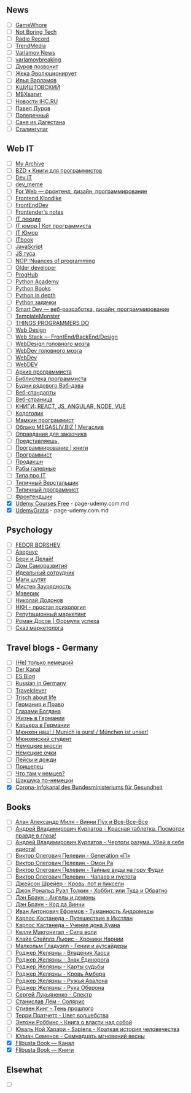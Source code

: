 ## News

- [ ] [GameWhore](https://t.me/gamewhore/1)
- [ ] [Not Boring Tech](https://t.me/notboring_tech/1)
- [ ] [Radio Record](https://t.me/radiorecord/1)
- [ ] [TrendMedia](https://t.me/TrendMediaChannel/1)
- [ ] [Varlamov News](https://t.me/varlamov_news/1)
- [ ] [varlamovbreaking](https://t.me/varlamovbrkng/1)
- [ ] [Дуров позвонит](https://t.me/DurovTV/1)
- [ ] [Жека Эволюционирует](https://t.me/ono_tebya_sozhret/1)
- [ ] [Илья Варламов](https://t.me/varlamov/1)
- [ ] [КШИШТОВСКИЙ](https://t.me/kshishtovsky/1)
- [ ] [МБХватит](https://t.me/open_news/1)
- [ ] [Новости IHC.RU](https://t.me/ihc_ru/1)
- [ ] [Павел Дуров](https://t.me/durov_russia/1)
- [ ] [Поперечный](https://t.me/poperechnyi/1)
- [ ] [Саня из Дагестана](https://t.me/sanyaizdagestana/1)
- [ ] [Сталингулаг](https://t.me/stalin_gulag/1)

## Web IT

- [ ] [My Archive](https://t.me/creative_archive/1)
- [ ] [BZD • Книги для программистов](https://t.me/bzd_channel/1)
- [ ] [Dev IT](https://t.me/telegadev/1)
- [ ] [dev_meme](https://t.me/dev_meme/1)
- [ ] [For Web — фронтенд, дизайн, программирование](https://t.me/forwebdev/1)
- [ ] [Frontend Klondike](https://t.me/FrontendKlondike/1)
- [ ] [FrontEndDev](https://t.me/front_end_dev/1)
- [ ] [Frontender's notes](https://t.me/frontendnoteschannel/1)
- [ ] [IT лекции](https://t.me/itlecture/1)
- [ ] [IT юмор | Кот программиста](https://t.me/cat_prog/1)
- [ ] [IT Юмор](https://t.me/ithumor/1)
- [ ] [ITbook](https://t.me/ITbook_ru/1)
- [ ] [JavaScript](https://t.me/we_use_js/1)
- [ ] [JS туса](https://t.me/js_tusa/1)
- [ ] [NOP::Nuances of programming](https://t.me/nuancesprog/1)
- [ ] [Older developer](https://t.me/olddeveloper/1)
- [ ] [ProgHub](https://t.me/prog_hub/1)
- [ ] [Python Academy](https://t.me/python_academy/1)
- [ ] [Python Books](https://t.me/pythonbooks/1)
- [ ] [Python in depth](https://t.me/python_in_depth/1)
- [ ] [Python задачки](https://t.me/pythonquestions/1)
- [ ] [Smart Dev — веб-разработка, дизайн, программирование](https://t.me/smart_dev/1)
- [ ] [TemplateMonster](https://t.me/templatemonsterRU/1)
- [ ] [THINGS PROGRAMMERS DO](https://t.me/thingsprogrammersdo/1)
- [ ] [Web Design](https://t.me/webdesigndaily/1)
- [ ] [Web Stack — FrontEnd/BackEnd/Design](https://t.me/web_stack/1)
- [ ] [WebDesign головного мозга](https://t.me/brainwebdesign/1)
- [ ] [WebDev головного мозга](https://t.me/brainwebdev/1)
- [ ] [WebDev](https://t.me/web_dev_humor/1)
- [ ] [WebDEV](https://t.me/webb_dev/1)
- [ ] [Архив программиста](https://t.me/techrocksarchive/1)
- [ ] [Библиотека программиста](https://t.me/proglibrary/1)
- [ ] [Будни рядового Вэб-дэва](https://t.me/vebdev/1)
- [ ] [Веб-стандарты](https://t.me/webstandards_ru/1)
- [ ] [Веб-страница](https://t.me/tproger_web/1)
- [ ] [КНИГИ: REACT, JS, ANGULAR, NODE, VUE](https://t.me/frontbooks/1)
- [ ] [Кодоголик](https://t.me/kodogolik/1)
- [ ] [Мамкин программист](https://t.me/mamprog/1)
- [ ] [Облако MEGASLIV.BIZ | Мегаслив](https://t.me/cloudcourse/1)
- [ ] [Оправдания для заказчика](https://t.me/c/1261102195/1)
- [ ] [Представляешь,](https://t.me/your_tech/1)
- [ ] [Программирование | книги](https://t.me/it_boooks/1)
- [ ] [Программист](https://t.me/progeri/1)
- [ ] [Продакшн](https://t.me/prod_one/1)
- [ ] [Рабы галерные](https://t.me/rabynagalerah/1)
- [ ] [Типа про IT](https://t.me/tipaproit/1)
- [ ] [Типичный Верстальщик](https://t.me/tpverstak/1)
- [ ] [Типичный программист](https://t.me/tproger_official/1)
- [ ] [Фронтендщик](https://t.me/frontendshik/1)
- [x] [Udemy Courses Free](https://t.me/udemycoursesfree/1066) - page-udemy.com.md
- [x] [UdemyGratis](https://t.me/UdemyGratis/18690) - page-udemy.com.md

## Psychology

- [ ] [FEDOR BORSHEV](https://t.me/pmdaily/1)
- [ ] [Авернус](https://t.me/avernuslab/1)
- [ ] [Бери и Делай!](https://t.me/energia_uspexa/1)
- [ ] [Дом Саморазвития](https://t.me/domsamorazvitiya/1)
- [ ] [Идеальный сотрудник](https://t.me/russiaHH/1)
- [ ] [Маги шутят](https://t.me/bash_mag/1)
- [ ] [Мистер Заурядность](https://t.me/mrzauryadnost/1)
- [ ] [Мэверик](https://t.me/freeman365/1)
- [ ] [Николай Додонов](https://t.me/n_dodonov/1)
- [ ] [НКН - простая психология](https://t.me/nkn_psi/1)
- [ ] [Репутационный маркетинг](https://t.me/GetFeedback/1)
- [ ] [Роман Досов | Формула успеха](https://t.me/romandosov_blog/1)
- [ ] [Сказ маркетолога](https://t.me/moj_marketing/1)

## Travel blogs - Germany

- [ ] [(Не) только немецкий](https://t.me/nichtnurdeutsch/1)
- [ ] [Der Kanal](https://t.me/austriakanal/1)
- [ ] [ES Blog](https://t.me/es_blog/1)
- [ ] [Russian in Germany](https://t.me/survival_bias/1)
- [ ] [Travelclever](https://t.me/travelclever/1)
- [ ] [Trisch about life](https://t.me/trischme/1)
- [ ] [Германия и Право](https://t.me/gratis_recht/1)
- [ ] [Глазами Богдана](https://t.me/bogdandevisu/1)
- [ ] [Жизнь в Германии](https://t.me/lifegermany/1)
- [ ] [Карьера в Германии](https://t.me/ingermany/1)
- [ ] [Мюнхен наш! / Munich is ours! / München ist unser!](https://t.me/munichIsOur/1)
- [ ] [Мюнхенский студент](https://t.me/munich_student/1)
- [ ] [Немецкие мюсли](https://t.me/nemusli/1)
- [ ] [Немецкие очки](https://t.me/z_u_z_ru/1)
- [ ] [Пейсы и дожди](https://t.me/pasesandsand/1)
- [ ] [Пришелец](https://t.me/rusdeutschland/1)
- [ ] [Что там у немцев?](https://t.me/dwrussian/1)
- [ ] [Шакшука по-немецки](https://t.me/shakshuka_de/1)
- [x] [Corona-Infokanal des Bundesministeriums für Gesundheit](https://t.me/corona_infokanal_bmg/1)

## Books

- [ ] [Алан Александр Милн - Винни Пух и Все-Все-Все](https://t.me/c/1493255616/1)
- [ ] [Андрей Владимирович Курпатов - Красная таблетка. Посмотри правде в глаза!](https://t.me/c/1105202916/1)
- [ ] [Андрей Владимирович Курпатов - Чертоги разума. Убей в себе идиота!](https://t.me/c/1277074666/1)
- [ ] [Виктор Олегович Пелевин - Generation «П»](https://t.me/c/1438027674/1)
- [ ] [Виктор Олегович Пелевин - Омон Ра](https://t.me/c/1201276477/1)
- [ ] [Виктор Олегович Пелевин - Тайные виды на гору Фудзи](https://t.me/c/1227578371/1)
- [ ] [Виктор Олегович Пелевин - Чапаев и пустота](https://t.me/c/1204029650/1)
- [ ] [Джейсон Шрейер - Кровь, пот и пиксели](https://t.me/c/1421004076/1)
- [ ] [Джон Рональд Руэл Толкин - Хоббит, или Туда и Обратно](https://t.me/c/1250864571/1)
- [ ] [Дэн Браун - Ангелы и демоны](https://t.me/c/1315880212/1)
- [ ] [Дэн Браун - Код да Винчи](https://t.me/c/1195748476/1)
- [ ] [Иван Антонович Ефремов - Туманность Андромеды](https://t.me/c/1466057881/1)
- [ ] [Карлос Кастанеда - Путешествие в Икстлан](https://t.me/c/1491064396/1)
- [ ] [Карлос Кастанеда - Учение дона Хуана](https://t.me/c/1158405916/1)
- [ ] [Келли Макгонигал - Сила воли](https://t.me/c/1135056569/1)
- [ ] [Клайв Стейплз Льюис - Хроники Нарнии](https://t.me/c/1193968224/1)
- [ ] [Малкольм Гладуэлл - Гении и аутсайдеры](https://t.me/c/1352253728/1)
- [ ] [Роджер Желязны - Владения Хаоса](https://t.me/c/1427163782/1)
- [ ] [Роджер Желязны - Знак Единорога](https://t.me/c/1379816736/1)
- [ ] [Роджер Желязны - Карты судьбы](https://t.me/c/1338235810/1)
- [ ] [Роджер Желязны - Кровь Амбера](https://t.me/c/1246053930/1)
- [ ] [Роджер Желязны - Ружья Авалона](https://t.me/c/1250918951/1)
- [ ] [Роджер Желязны - Рука Оберона](https://t.me/c/1394956150/1)
- [ ] [Сергей Лукьяненко - Спектр](https://t.me/c/1239602847/1)
- [ ] [Станислав Лем - Солярис](https://t.me/c/1199327752/1)
- [ ] [Стивен Кинг - Тень прошлого](https://t.me/c/1401810030/1)
- [ ] [Терри Пратчетт - Цвет волшебства](https://t.me/c/1493223814/1)
- [ ] [Энтони Роббинс - Книга о власти над собой](https://t.me/c/1369250408/1)
- [ ] [Юваль Ной Харари - Sapiens - Краткая история человечества](https://t.me/c/1368748858/1)
- [ ] [Юлиан Семенов - Семнадцать мгновений весны](https://t.me/c/1177111504/1)
- [x] [Flibusta Book — Канал](https://t.me/flibustafreebook/1)
- [x] [Flibusta Book — Книги](https://t.me/flibustafreebookbot)

## Elsewhat

- [ ] []()
